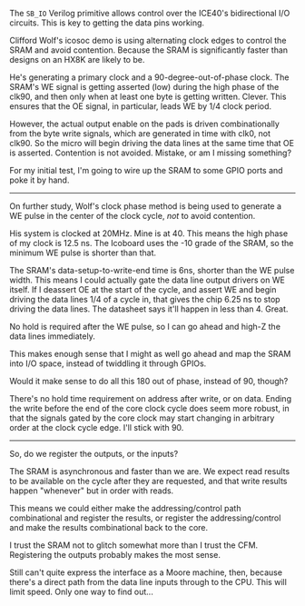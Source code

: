 The `SB_IO` Verilog primitive allows control over the ICE40's bidirectional I/O
circuits. This is key to getting the data pins working.


Clifford Wolf's icosoc demo is using alternating clock edges to control the SRAM
and avoid contention. Because the SRAM is significantly faster than designs on
an HX8K are likely to be.

He's generating a primary clock and a 90-degree-out-of-phase clock. The SRAM's
WE signal is getting asserted (low) during the high phase of the clk90, and then
only when at least one byte is getting written. Clever. This ensures that the OE
signal, in particular, leads WE by 1/4 clock period.

However, the actual output enable on the pads is driven combinationally from the
byte write signals, which are generated in time with clk0, not clk90. So the
micro will begin driving the data lines at the same time that OE is asserted.
Contention is not avoided. Mistake, or am I missing something?


For my initial test, I'm going to wire up the SRAM to some GPIO ports and poke
it by hand.


-------

On further study, Wolf's clock phase method is being used to generate a WE pulse
in the center of the clock cycle, *not* to avoid contention.

His system is clocked at 20MHz. Mine is at 40. This means the high phase of my
clock is 12.5 ns. The Icoboard uses the -10 grade of the SRAM, so the minimum WE
pulse is shorter than that.

The SRAM's data-setup-to-write-end time is 6ns, shorter than the WE pulse width.
This means I could actually gate the data line output drivers on WE itself. If I
deassert OE at the start of the cycle, and assert WE and begin driving the data
lines 1/4 of a cycle in, that gives the chip 6.25 ns to stop driving the data
lines. The datasheet says it'll happen in less than 4. Great.

No hold is required after the WE pulse, so I can go ahead and high-Z the data
lines immediately.


This makes enough sense that I might as well go ahead and map the SRAM into I/O
space, instead of twiddling it through GPIOs.


Would it make sense to do all this 180 out of phase, instead of 90, though?

There's no hold time requirement on address after write, or on data. Ending the
write before the end of the core clock cycle does seem more robust, in that the
signals gated by the core clock may start changing in arbitrary order at the
clock cycle edge. I'll stick with 90.


-----

So, do we register the outputs, or the inputs?

The SRAM is asynchronous and faster than we are. We expect read results to be
available on the cycle after they are requested, and that write results happen
"whenever" but in order with reads.

This means we could either make the addressing/control path combinational and
register the results, or register the addressing/control and make the results
combinational back to the core.

I trust the SRAM not to glitch somewhat more than I trust the CFM. Registering
the outputs probably makes the most sense.

Still can't quite express the interface as a Moore machine, then, because
there's a direct path from the data line inputs through to the CPU. This will
limit speed. Only one way to find out...
